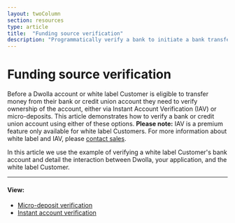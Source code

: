 ```yaml
---
layout: twoColumn
section: resources
type: article
title:  "Funding source verification"
description: "Programmatically verify a bank to initiate a bank transfer."
---
```


# Funding source verification

Before a Dwolla account or white label Customer is eligible to transfer money from their bank or credit union account they need to verify ownership of the account, either via Instant Account Verification (IAV) or micro-deposits. This article demonstrates how to verify a bank or credit union account using either of these options. **Please note:** IAV is a premium feature only available for white label Customers. For more information about white label and IAV, please [contact sales](https://www.dwolla.com/contact).

In this article we use the example of verifying a white label Customer's bank account and detail the interaction between Dwolla, your application, and the white label Customer.

* * *

#### View:

*   [Micro-deposit verification](/resources/funding-source-verification/micro-deposit-verification.html)
*   [Instant account verification](/resources/funding-source-verification/instant-account-verification.html)
